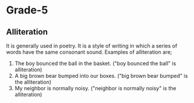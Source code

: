 # Grade-5

## Alliteration

It is generally used in poetry. It is a style of writing in which a series of words have the same consonant sound. Examples of alliteration are;
1. The boy bounced the ball in the basket.
("boy bounced the ball" is alliteration)
2. A big brown bear bumped into our boxes.
("big brown bear bumped" is the alliteration)
3. My neighbor is normally noisy.
("neighbor is normally noisy" is the alliteration)

